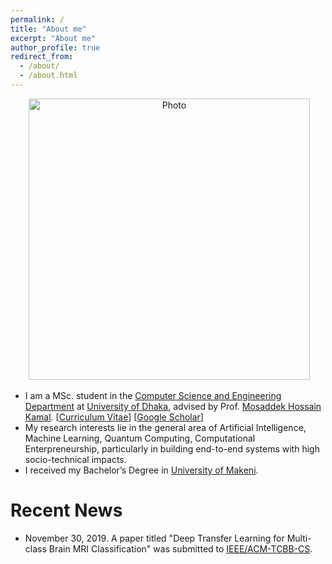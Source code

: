 ```yaml
---
permalink: /
title: "About me"
excerpt: "About me"
author_profile: true
redirect_from: 
  - /about/
  - /about.html
---
```


<p align="center">
  <img src="https://yusufbrima.github.io/files/yusufbrima.jpg?raw=true" alt="Photo" style="width: 450px;"/> 
</p>

* I am a MSc. student in the [Computer Science and Engineering Department](https://cs.du.ac.bd/) at [University of Dhaka](https://www.du.ac.bd/), advised by Prof. [Mosaddek Hossain Kamal](http://www.cse.du.ac.bd/profile/?faculty=MHK). [[Curriculum Vitae](http://lantaoyu.com/files/academic_cv.pdf)] [[Google Scholar](https://scholar.google.com/citations?user=Ixg9n-EAAAAJ&hl=en)]
* My research interests lie in the general area of Artificial Intelligence, Machine Learning, Quantum Computing, Computational Enterpreneurship, particularly in building end-to-end systems with high socio-technical impacts.
* I received my Bachelor’s Degree in [University of Makeni](http://www.universityofmakeni.com/).



# Recent News
* November 30, 2019. A paper titled "Deep Transfer Learning for Multi-class Brain MRI Classification" was submitted to [IEEE/ACM-TCBB-CS](https://www.computer.org/csdl/journal/tb/).
